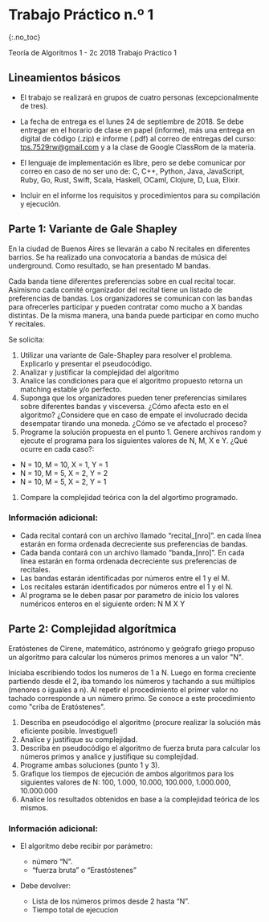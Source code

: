 Trabajo Práctico n.º 1
======================
{:.no_toc}

Teoría de Algoritmos 1 - 2c 2018
Trabajo Práctico 1

## Lineamientos básicos

- El trabajo se realizará en grupos de cuatro personas (excepcionalmente de tres).

- La fecha de entrega es el lunes 24 de septiembre de 2018. Se debe entregar en el horario de clase en papel (informe), más una entrega en digital de código (.zip) e informe (.pdf) al correo de entregas del curso: tps.7529rw@gmail.com y a la clase de Google ClassRom de la materia.

- El lenguaje de implementación es libre, pero se debe comunicar por correo en caso de no ser uno de: C, C++, Python, Java, JavaScript, Ruby, Go, Rust, Swift, Scala, Haskell, OCaml, Clojure, D, Lua, Elixir.

- Incluir en el informe los requisitos y procedimientos para su compilación y ejecución.

## Parte 1: Variante de Gale Shapley


En la ciudad de Buenos Aires se llevarán a cabo N recitales en diferentes barrios. Se ha realizado una convocatoria a bandas de música del underground. Como resultado, se han presentado M bandas.

Cada banda tiene diferentes preferencias sobre en cual recital tocar. Asimismo cada comité organizador del recital tiene un listado de preferencias de bandas.
Los organizadores se comunican con las bandas para ofrecerles participar y pueden contratar como mucho a X bandas distintas. De la misma manera, una banda puede participar en como mucho Y recitales.

Se solicita:

1. Utilizar una variante de Gale-Shapley para resolver el problema. Explicarlo y presentar el pseudocódigo.
1. Analizar y justificar la complejidad del algoritmo
1. Analice las condiciones para que el algoritmo propuesto retorna un matching estable y/o perfecto.  
1. Suponga que los organizadores pueden tener preferencias similares sobre diferentes bandas y visceversa. ¿Cómo afecta esto en el algoritmo? ¿Considere que en caso de empate el involucrado decida desempatar tirando una moneda. ¿Cómo se ve afectado el proceso?
1. Programe la solución propuesta en el punto 1. Genere archivos random y ejecute el programa para los siguientes valores de N, M, X e Y. ¿Qué ocurre en cada caso?:
  * N = 10, M = 10, X = 1, Y = 1
  * N = 10, M = 5, X = 2, Y = 2
  * N = 10, M = 5, X = 2, Y = 1
1. Compare la complejidad teórica con la del algortimo programado.

### Información adicional:
- Cada recital contará con un archivo llamado “recital_[nro]”. en cada línea estarán en forma ordenada decreciente sus preferencias de bandas.
- Cada banda contará con un archivo llamado “banda_[nro]”. En cada línea estarán en forma ordenada decreciente sus preferencias de recitales.
- Las bandas estarán identificadas por números entre el 1 y el M.
- Los recitales estarán identificados por números entre el 1 y el N.
- Al programa se le deben pasar por parametro de inicio los valores numéricos enteros en el siguiente orden: N M X Y

## Parte 2: Complejidad algorítmica

Eratóstenes de Cirene, matemático, astrónomo y geógrafo griego propuso un algoritmo para calcular los números primos menores a un valor "N".

Iniciaba escribiendo todos los numeros de 1 a N. Luego en forma creciente partiendo desde el 2, iba tomando los números y tachando a sus múltiplos (menores o iguales a n). Al repetir el procedimiento el primer valor no tachado corresponde a un número primo.
Se conoce a este procedimiento como "criba de Eratóstenes".

1. Describa en pseudocódigo el algoritmo (procure realizar la solución más eficiente posible. Investigue!)
1. Analice y justifique su complejidad.
1. Describa en pseudocódigo el algoritmo de fuerza bruta para calcular los números primos y analice y justifique su complejidad.
1. Programe ambas soluciones (punto 1 y 3).
1. Grafique los tiempos de ejecución de ambos algoritmos para los siguientes valores de N: 100, 1.000, 10.000, 100.000, 1.000.000, 10.000.000
1. Analice los resultados obtenidos en base a la complejidad teórica de los mismos.

### Información adicional:

- El algoritmo debe recibir por parámetro:
  *  número “N”.
  * “fuerza bruta” o “Erastóstenes”

- Debe devolver:
  * Lista de los números primos desde 2 hasta “N”.
  * Tiempo total de ejecucion

